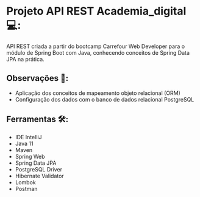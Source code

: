 # Projeto API REST Academia_digital :computer::
API REST criada a partir do bootcamp Carrefour Web Developer para o módulo de Spring Boot com Java, conhecendo conceitos de Spring Data JPA na prática.



## Observações :pencil::

- Aplicação dos conceitos de mapeamento objeto relacional (ORM)
- Configuração dos dados com o banco de dados relacional PostgreSQL



## Ferramentas :hammer_and_wrench::

- IDE IntelliJ
- Java 11
- Maven
- Spring Web
- Spring Data JPA
- PostgreSQL Driver
- Hibernate Validator
- Lombok
- Postman
